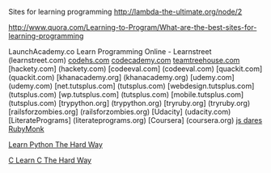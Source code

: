 Sites for learning programming
http://lambda-the-ultimate.org/node/2

http://www.quora.com/Learning-to-Program/What-are-the-best-sites-for-learning-programming

LaunchAcademy.co
Learn Programming Online - Learnstreet (learnstreet.com)
[codehs.com](codehs.com)
[codecademy.com](codecademy.com)
[teamtreehouse.com](teamtreehouse.com)
[hackety.com] (hackety.com)
[codeeval.com] (codeeval.com)
[quackit.com] (quackit.com)
[khanacademy.org] (khanacademy.org)
[udemy.com] (udemy.com)
[net.tutsplus.com] (tutsplus.com)
[webdesign.tutsplus.com] (tutsplus.com)
[wp.tutsplus.com] (tutsplus.com)
[mobile.tutsplus.com] (tutsplus.com)
[trypython.org] (trypython.org)
[tryruby.org] (tryruby.org)
[railsforzombies.org] (railsforzombies.org)
[Udacity] (udacity.com)
[LiteratePrograms] (literateprograms.org)
[Coursera] (coursera.org)
[js dares](http://jsdares.com)
[RubyMonk](http://rubymonk.com)

[Learn Python The Hard Way](http://learnpythonthehardway.org/)

[C Learn C The Hard Way](http://c.learncodethehardway.org/book/)

